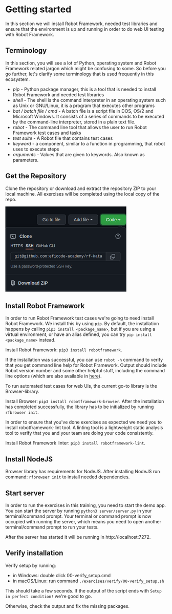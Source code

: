 # Getting started

In this section we will install Robot Framework, needed test libraries and ensure that the environment
is up and running in order to do web UI testing with Robot Framework.

## Terminology

In this section, you will see a lot of Python, operating system and Robot Framework related jargon
which might be confusing to some. So before you go further, let's clarify some terminology that is
used frequently in this ecosystem.

- *pip* - Python package manager, this is a tool that is needed to install Robot Framework and needed test libraries
- *shell* - The shell is the command interpreter in an operating system such as Unix or GNU/Linux, it is a program that executes other programs
- *bat / batch file / cmd* - A batch file is a script file in DOS, OS/2 and Microsoft Windows. It consists of a series of commands to be executed by the command-line interpreter, stored in a plain text file.
- *robot* - The command line tool that allows the user to run Robot Framework test cases and tasks
- *test suite* - A Robot file that contains test cases
- *keyword* - a component, similar to a function in programming, that robot uses to execute steps
- *arguments* - Values that are given to keywords. Also known as parameters.

## Get the Repository

Clone the repository or download and extract the repository ZIP to your local machine. All exercises will be completed using the
local copy of the repo.

![Clone the repository](img/clone_repo.png)

## Install Robot Framework

In order to run Robot Framework test cases we're going to need install Robot Framework. We install this by
using `pip`. By default, the installation happens by calling `pip3 install <package_name>`, but if you are
using a virtual environment, or have an alias defined, you can try `pip install <package_name>` instead.

Install Robot Framework: `pip3 install robotframework`.

If the installation was successful, you can use `robot -h` command to verify that you get command line
help for Robot Framework. Output should include Robot version number and some other helpful stuff,
including the command line options (which are also available in [here](http://robotframework.org/robotframework/latest/RobotFrameworkUserGuide.html#all-command-line-options)).

To run automated test cases for web UIs, the current go-to library is the Browser-library.

Install Browser: `pip3 install robotframework-browser`. After the installation has completed successfully,
the library has to be initialized by running `rfbrowser init`.

In order to ensure that you've done exercises as expected we need you to install robotframework-lint
tool. A linting tool is a lightweight static analysis tool to verify that you and your team are doing
your code consistently.

Install Robot Framework linter: `pip3 install robotframework-lint`.

## Install NodeJS

Browser library has requirements for NodeJS. After installing NodeJS run command: `rfbrowser init` to install needed dependencies.

## Start server

In order to run the exercises in this training, you need to start the demo app. You can start the server
by running `python3 server/server.py` in your terminal/command prompt. Your terminal or command prompt is
now occupied with running the server, which means you need to open another terminal/command prompt to run
your tests.

After the server has started it will be running in http://localhost:7272.

## Verify installation

Verify setup by running:

- in Windows: double click 00-verify_setup.cmd
- in macOS/Linux: run command `./exercises/verify/00-verify_setup.sh`

This should take a few seconds. If the output of the script ends with `Setup in perfect condition!`
we're good to go.

Otherwise, check the output and fix the missing packages.
